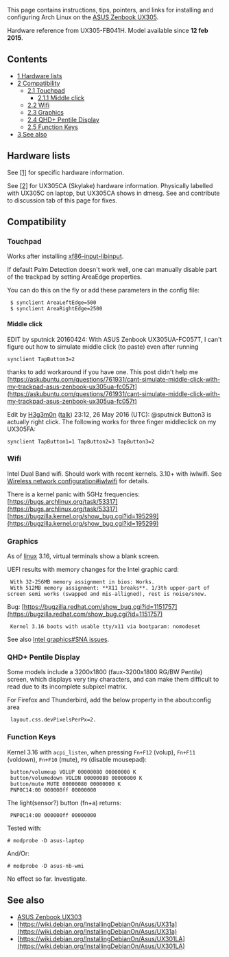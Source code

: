 This page contains instructions, tips, pointers, and links for installing and configuring Arch Linux on the [ASUS Zenbook UX305](https://www.asus.com/Notebooks/ASUS-ZenBook-UX305FA/specifications/).

Hardware reference from UX305-FB041H. Model available since **12 feb 2015**.

## Contents

*   [1 Hardware lists](#Hardware_lists)
*   [2 Compatibility](#Compatibility)
    *   [2.1 Touchpad](#Touchpad)
        *   [2.1.1 Middle click](#Middle_click)
    *   [2.2 Wifi](#Wifi)
    *   [2.3 Graphics](#Graphics)
    *   [2.4 QHD+ Pentile Display](#QHD.2B_Pentile_Display)
    *   [2.5 Function Keys](#Function_Keys)
*   [3 See also](#See_also)

## Hardware lists

See [[1]](https://gist.github.com/anonymous/6363a5462af10ee18c0c) for specific hardware information.

See [[2]](https://gist.github.com/precurse/6dc1990cd000551c8f11) for UX305CA (Skylake) hardware information. Physically labelled with UX305C on laptop, but UX305CA shows in dmesg. See and contribute to discussion tab of this page for fixes.

## Compatibility

### Touchpad

Works after installing [xf86-input-libinput](https://www.archlinux.org/packages/?name=xf86-input-libinput).

If default Palm Detection doesn't work well, one can manually disable part of the trackpad by setting AreaEdge properties.

You can do this on the fly or add these parameters in the config file:

```
 $ synclient AreaLeftEdge=500
 $ synclient AreaRightEdge=2500

```

#### Middle click

EDIT by sputnick 20160424: With ASUS Zenbook UX305UA-FC057T, I can't figure out how to simulate middle click (to paste) even after running

```
synclient TapButton3=2

```

thanks to add workaround if you have one. This post didn't help me [https://askubuntu.com/questions/761931/cant-simulate-middle-click-with-my-trackpad-asus-zenbook-ux305ua-fc057t](https://askubuntu.com/questions/761931/cant-simulate-middle-click-with-my-trackpad-asus-zenbook-ux305ua-fc057t)

Edit by [H3g3m0n](/index.php?title=User:H3g3m0n&action=edit&redlink=1 "User:H3g3m0n (page does not exist)") ([talk](/index.php/User_talk:H3g3m0n "User talk:H3g3m0n")) 23:12, 26 May 2016 (UTC): @sputnick Button3 is actually right click. The following works for three finger middleclick on my UX305FA:

```
synclient TapButton1=1 TapButton2=3 TapButton3=2

```

### Wifi

Intel Dual Band wifi. Should work with recent kernels. 3.10+ with iwlwifi. See [Wireless network configuration#iwlwifi](/index.php/Wireless_network_configuration#iwlwifi "Wireless network configuration") for details.

There is a kernel panic with 5GHz frequencies: [https://bugs.archlinux.org/task/53317](https://bugs.archlinux.org/task/53317) [https://bugzilla.kernel.org/show_bug.cgi?id=195299](https://bugzilla.kernel.org/show_bug.cgi?id=195299)

### Graphics

As of [linux](https://www.archlinux.org/packages/?name=linux) 3.16, virtual terminals show a blank screen.

UEFI results with memory changes for the Intel graphic card:

```
 With 32-256MB memory assignment in bios: Works.
 With 512MB memory assignment: **X11 breaks**. 1/3th upper-part of screen semi works (swapped and mis-alligned), rest is noise/snow.

```

Bug: [https://bugzilla.redhat.com/show_bug.cgi?id=1151757](https://bugzilla.redhat.com/show_bug.cgi?id=1151757)

```
 Kernel 3.16 boots with usable tty/x11 via bootparam: nomodeset

```

See also [Intel graphics#SNA issues](/index.php/Intel_graphics#SNA_issues "Intel graphics").

### QHD+ Pentile Display

Some models include a 3200x1800 (faux-3200x1800 RG/BW Pentile) screen, which displays very tiny characters, and can make them difficult to read due to its incomplete subpixel matrix.

For Firefox and Thunderbird, add the below property in the about:config area

```
 layout.css.devPixelsPerPx=2.

```

### Function Keys

Kernel 3.16 with `acpi_listen`, when pressing `Fn+F12` (volup), `Fn+F11` (voldown), `Fn+F10` (mute), `F9` (disable mousepad):

```
 button/volumeup VOLUP 00000080 00000000 K
 button/volumedown VOLDN 00000080 00000000 K
 button/mute MUTE 00000080 00000000 K
 PNP0C14:00 000000ff 00000000

```

The light(sensor?) button (fn+a) returns:

```
 PNP0C14:00 000000ff 00000000

```

Tested with:

```
# modprobe -D asus-laptop

```

And/Or:

```
# modprobe -D asus-nb-wmi

```

No effect so far. Investigate.

## See also

*   [ASUS Zenbook UX303](/index.php/ASUS_Zenbook_UX303 "ASUS Zenbook UX303")
*   [https://wiki.debian.org/InstallingDebianOn/Asus/UX31a](https://wiki.debian.org/InstallingDebianOn/Asus/UX31a)
*   [https://wiki.debian.org/InstallingDebianOn/Asus/UX301LA](https://wiki.debian.org/InstallingDebianOn/Asus/UX301LA)